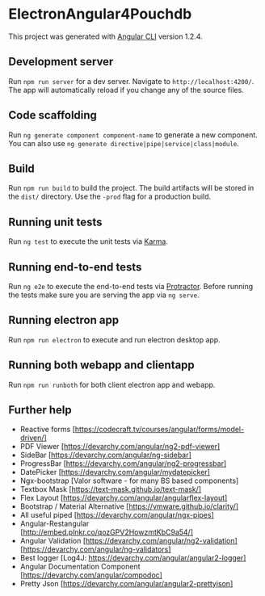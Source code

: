 # ElectronAngular4Pouchdb

This project was generated with [Angular CLI](https://github.com/angular/angular-cli) version 1.2.4.

## Development server

Run `npm run server` for a dev server. Navigate to `http://localhost:4200/`. The app will automatically reload if you change any of the source files.

## Code scaffolding

Run `ng generate component component-name` to generate a new component. You can also use `ng generate directive|pipe|service|class|module`.

## Build

Run `npm run build` to build the project. The build artifacts will be stored in the `dist/` directory. Use the `-prod` flag for a production build.

## Running unit tests

Run `ng test` to execute the unit tests via [Karma](https://karma-runner.github.io).

## Running end-to-end tests

Run `ng e2e` to execute the end-to-end tests via [Protractor](http://www.protractortest.org/).
Before running the tests make sure you are serving the app via `ng serve`.

## Running electron app

Run `npm run electron` to execute and run electron desktop app.

## Running both webapp and clientapp

Run `npm run runboth` for both client electron app and webapp.

## Further help

- Reactive forms [https://codecraft.tv/courses/angular/forms/model-driven/]
- PDF Viewer [https://devarchy.com/angular/ng2-pdf-viewer]
- SideBar [https://devarchy.com/angular/ng-sidebar]
- ProgressBar [https://devarchy.com/angular/ng2-progressbar]
- DatePicker [https://devarchy.com/angular/mydatepicker]
- Ngx-bootstrap [Valor software - for many BS based components]
- Textbox Mask [https://text-mask.github.io/text-mask/]
- Flex Layout [https://devarchy.com/angular/angularflex-layout]
- Bootstrap / Material Alternative [https://vmware.github.io/clarity/]
- All useful piped [https://devarchy.com/angular/ngx-pipes]
- Angular-Restangular [http://embed.plnkr.co/qozGPV2HowzmtKbC9a54/]
- Angular Validation [https://devarchy.com/angular/ng2-validation]
                     [https://devarchy.com/angular/ng-validators]
- Best logger [Log4J: https://devarchy.com/angular/angular2-logger] 
- Angular Documentation Component [https://devarchy.com/angular/compodoc]
- Pretty Json [https://devarchy.com/angular/angular2-prettyjson]                   